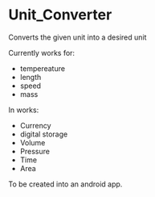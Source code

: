 # Unit_Converter 
Converts the given unit into a desired unit

Currently works for:
- tempereature
- length
- speed
- mass

In works:
- Currency
- digital storage
- Volume
- Pressure
- Time 
- Area

To be created into an android app. 

